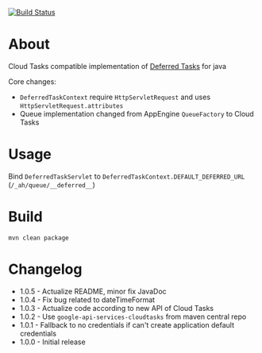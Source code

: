 [![Build Status](https://jenkins.cloudaware.com/buildStatus/icon?style=plastic&job=deferred)](https://jenkins.cloudaware.com/job/deferred)

# About

Cloud Tasks compatible implementation of [Deferred Tasks](https://cloud.google.com/appengine/docs/standard/java/taskqueue/push/creating-tasks#using_the_deferred_instead_of_a_worker_service) for java

Core changes:

* `DeferredTaskContext` require `HttpServletRequest` and uses `HttpServletRequest.attributes`
* Queue implementation changed from AppEngine `QueueFactory` to Cloud Tasks

# Usage

Bind `DeferredTaskServlet` to `DeferredTaskContext.DEFAULT_DEFERRED_URL` (`/_ah/queue/__deferred__`)

# Build

`mvn clean package`

# Changelog

* 1.0.5 - Actualize README, minor fix JavaDoc
* 1.0.4 - Fix bug related to dateTimeFormat 
* 1.0.3 - Actualize code according to new API of Cloud Tasks
* 1.0.2 - Use `google-api-services-cloudtasks` from maven central repo 
* 1.0.1 - Fallback to no credentials if can't create application default credentials
* 1.0.0 - Initial release